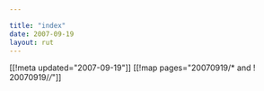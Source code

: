```yaml
---

title: "index"
date: 2007-09-19
layout: rut
---
```


[[!meta updated="2007-09-19"]]
[[!map pages="20070919/* and ! 20070919/*/*"]]

